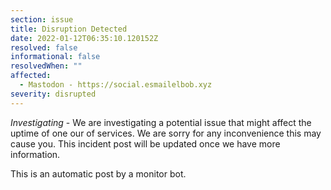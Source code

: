 ```yaml
---
section: issue
title: Disruption Detected
date: 2022-01-12T06:35:10.120152Z
resolved: false
informational: false
resolvedWhen: ""
affected:
  - Mastodon - https://social.esmailelbob.xyz
severity: disrupted
---
```

*Investigating* - We are investigating a potential issue that might affect the uptime of one our of services. We are sorry for any inconvenience this may cause you. This incident post will be updated once we have more information.

This is an automatic post by a monitor bot.
        